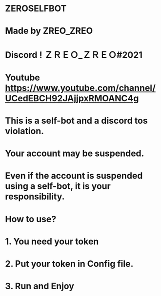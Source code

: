 # ZEROSELFBOT

# Made by ZREO_ZREO
# Discord !              ＺＲＥＯ_ＺＲＥＯ#2021
# Youtube https://www.youtube.com/channel/UCedEBCH92JAjjpxRMOANC4g

# This is a self-bot and a discord tos violation.
# Your account may be suspended.
# Even if the account is suspended using a self-bot, it is your responsibility.

# How to use?

# 1. You need your token
# 2. Put your token in Config file.
# 3. Run and Enjoy
